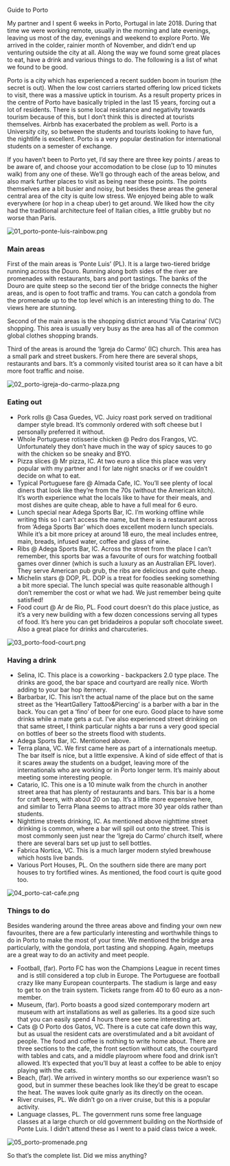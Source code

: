 Guide to Porto

My partner and I spent 6 weeks in Porto, Portugal in late 2018. During that time we were working remote, usually in the morning and late evenings, leaving us most of the day, evenings and weekend to explore Porto. We arrived in the colder, rainier month of November, and didn’t end up venturing outside the city at all. Along the way we found some great places to eat, have a drink and various things to do. The following is a list of what we found to be good.

Porto is a city which has experienced a recent sudden boom in tourism (the secret is out). When the low cost carriers started offering low priced tickets to visit, there was a massive uptick in tourism. As a result property prices in the centre of Porto have basically tripled in the last 15 years, forcing out a lot of residents. There is some local resistance and negativity towards tourism because of this, but I don’t think this is directed at tourists themselves. Airbnb has exacerbated the problem as well. Porto is a University city, so between the students and tourists looking to have fun, the nightlife is excellent. Porto is a very popular destination for international students on a semester of exchange. 

If you haven’t been to Porto yet, I’d say there are three key points / areas to be aware of, and choose your accomodation to be close (up to 10 minutes walk) from any one of these. We’ll go through each of the areas below, and also mark further places to visit as being near these points. The points themselves are a bit busier and noisy, but besides these areas the general central area of the city is quite low stress. We enjoyed being able to walk everywhere (or hop in a cheap uber) to get around. We liked how the city had the traditional architecture feel of Italian cities, a little grubby but no worse than Paris. 

![01_porto-ponte-luis-rainbow.png](https://www.nickjenkins.com.au/static/assets/hobart/01_porto-ponte-luis-rainbow.png "01_porto-ponte-luis-rainbow.png")

### Main areas
First of the main areas is ‘Ponte Luis’ (PL). It is a large two-tiered bridge running across the Douro. Running along both sides of the river are promenades with restaurants, bars and port tastings. The banks of the Douro are quite steep so the second tier of the bridge connects the higher areas, and is open to foot traffic and trams. You can catch a gondola from the promenade up to the top level which is an interesting thing to do. The views here are stunning.


Second of the main areas is the shopping district around ‘Via Catarina’ (VC) shopping. This area is usually very busy as the area has all of the common global clothes shopping brands.

Third of the areas is around the ‘Igreja do Carmo’ (IC) church. This area has a small park and street buskers. From here there are several shops, restaurants and bars. It’s a commonly visited tourist area so it can have a bit more foot traffic and noise.

![02_porto-igreja-do-carmo-plaza.png](https://www.nickjenkins.com.au/static/assets/hobart/02_porto-igreja-do-carmo-plaza.png "02_porto-igreja-do-carmo-plaza.png")

### Eating out
* Pork rolls @ Casa Guedes, VC. Juicy roast pork served on traditional damper style bread. It’s commonly ordered with soft cheese but I personally preferred it without.
* Whole Portuguese rotisserie chicken @ Pedro dos Frangos, VC. Unfortunately they don’t have much in the way of spicy sauces to go with the chicken so be sneaky and BYO. 
* Pizza slices @ Mr pizza, IC. At two euro a slice this place was very popular with my partner and I for late night snacks or if we couldn’t decide on what to eat.
* Typical Portuguese fare @ Almada Cafe, IC. You’ll see plenty of local diners that look like they’re from the 70s (without the American kitch). It’s worth experience what the locals like to have for their meals, and most dishes are quite cheap, able to have a full meal for 6 euro.
* Lunch special near Adega Sports Bar, IC. I’m working offline while writing this so I can’t access the name, but there is a restaurant across from ‘Adega Sports Bar’ which does excellent modern lunch specials. While it’s a bit more pricey at around 18 euro, the meal includes entree, main, breads, infused water, coffee and glass of wine.
* Ribs @ Adega Sports Bar, IC. Across the street from the place I can’t remember, this sports bar was a favourite of ours for watching football games over dinner (which is such a luxury as an Australian EPL lover). They serve American pub grub, the ribs are delicious and quite cheap.
* Michelin stars @ DOP, PL. DOP is a treat for foodies seeking something a bit more special. The lunch special was quite reasonable although I don’t remember the cost or what we had. We just remember being quite satisfied!
* Food court @ Ar de Rio, PL. Food court doesn’t do this place justice, as it’s a very new building with a few dozen concessions serving all types of food. It’s here you can get bridadeiros a popular soft chocolate sweet. Also a great place for drinks and charcuteries.

![03_porto-food-court.png](https://www.nickjenkins.com.au/static/assets/hobart/03_porto-food-court.png "03_porto-food-court.png")

### Having a drink
* Selina, IC. This place is a coworking - backpackers 2.0 type place. The drinks are good, the bar space and courtyard are really nice. Worth adding to your bar hop iternery.
* Barbarbar, IC. This isn’t the actual name of the place but on the same street as the ‘HeartGallery Tattoo&Piercing’ is a barber with a bar in the back. You can get a ‘fino’ of beer for one euro. Good place to have some drinks while a mate gets a cut. I’ve also experienced street drinking on that same street, I think particular nights a bar runs a very good special on bottles of beer so the streets flood with students.
* Adega Sports Bar, IC. Mentioned above.
* Terra plana, VC. We first came here as part of a internationals meetup. The bar itself is nice, but a little expensive. A kind of side effect of that is it scares away the students on a budget, leaving more of the internationals who are working or in Porto longer term. It’s mainly about meeting some interesting people.
* Catario, IC. This one is a 10 minute walk from the church in another street area that has plenty of restaurants and bars. This bar is a home for craft beers, with about 20 on tap. It’s a little more expensive here, and similar to Terra Plana seems to attract more 30 year olds rather than students.
* Nighttime streets drinking, IC. As mentioned above nighttime street drinking is common, where a bar will spill out onto the street. This is most commonly seen just near the ‘Igreja do Carmo’ church itself, where there are several bars set up just to sell bottles.
* Fabrica Nortica, VC. This is a much larger modern styled brewhouse which hosts live bands.
* Various Port Houses, PL. On the southern side there are many port houses to try fortified wines. As mentioned, the food court is quite good too.

![04_porto-cat-cafe.png](https://www.nickjenkins.com.au/static/assets/hobart/04_porto-cat-cafe.png "04_porto-cat-cafe.png.png")

### Things to do

Besides wandering around the three areas above and finding your own new favourites, there are a few particularly interesting and worthwhile things to do in Porto to make the most of your time. We mentioned the bridge area particularly, with the gondola, port tasting and shopping. Again, meetups are a great way to do an activity and meet people.

* Football, (far). Porto FC has won the Champions League in recent times and is still considered a top club in Europe. The Portuguese are football crazy like many European counterparts. The stadium is large and easy to get to on the train system. Tickets range from 40 to 60 euro as a non-member.
* Museum, (far). Porto boasts a good sized contemporary modern art museum with art installations as well as galleries. Its a good size such that you can easily spend 4 hours there see some interesting art.
* Cats @ O Porto dos Gatos, VC. There is a cute cat cafe down this way, but as usual the resident cats are overstimulated and a bit avoidant of people. The food and coffee is nothing to write home about. There are three sections to the cafe, the front section without cats, the courtyard with tables and cats, and a middle playroom where food and drink isn’t allowed. It’s expected that you’ll buy at least a coffee to be able to enjoy playing with the cats.
* Beach, (far). We arrived in wintery months so our experience wasn’t so good, but in summer these beaches look like they’d be great to escape the heat. The waves look quite gnarly as its directly on the ocean.
* River cruises, PL. We didn’t go on a river cruise, but this is a popular activity.
* Language classes, PL. The government runs some free language classes at a large church or old government building on the Northside of Ponte Luis. I didn’t attend these as I went to a paid class twice a week.

![05_porto-promenade.png](https://www.nickjenkins.com.au/static/assets/hobart/05_porto-promenade.png "05_porto-promenade.png")

So that’s the complete list. Did we miss anything?

